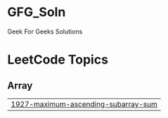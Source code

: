 # GFG_Soln
Geek For Geeks Solutions 

<!---LeetCode Topics Start-->
# LeetCode Topics
## Array
|  |
| ------- |
| [1927-maximum-ascending-subarray-sum](https://github.com/thisarsh/GFG_Soln/tree/master/1927-maximum-ascending-subarray-sum) |
<!---LeetCode Topics End-->